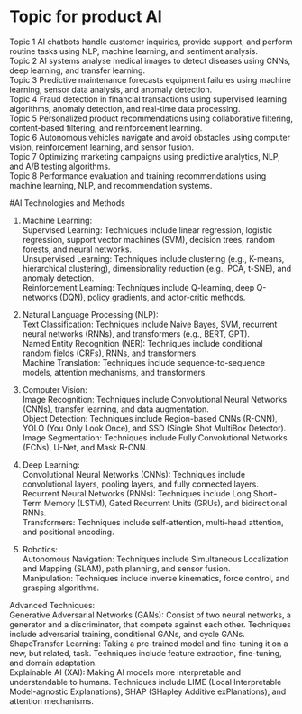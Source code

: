 # Topic for product AI
Topic 1	AI chatbots handle customer inquiries, provide support, and perform routine tasks using NLP, machine learning, and sentiment analysis. 													
Topic 2	AI systems analyse medical images to detect diseases using CNNs, deep learning, and transfer learning. 													
Topic 3	Predictive maintenance forecasts equipment failures using machine learning, sensor data analysis, and anomaly detection. 													
Topic 4	Fraud detection in financial transactions using supervised learning algorithms, anomaly detection, and real-time data processing. 													
Topic 5	Personalized product recommendations using collaborative filtering, content-based filtering, and reinforcement learning. 													
Topic 6	Autonomous vehicles navigate and avoid obstacles using computer vision, reinforcement learning, and sensor fusion. 													
Topic 7	Optimizing marketing campaigns using predictive analytics, NLP, and A/B testing algorithms. 													
Topic 8	Performance evaluation and training recommendations using machine learning, NLP, and recommendation systems. 	

#AI Technologies and Methods 																							
1. Machine Learning:  																							
Supervised Learning: Techniques include linear regression, logistic regression, support vector machines (SVM), decision trees, random forests, and neural networks. 																							
Unsupervised Learning: Techniques include clustering (e.g., K-means, hierarchical clustering), dimensionality reduction (e.g., PCA, t-SNE), and anomaly detection. 																							
Reinforcement Learning: Techniques include Q-learning, deep Q-networks (DQN), policy gradients, and actor-critic methods. 																							
																							
2. Natural Language Processing (NLP): 																							
Text Classification: Techniques include Naive Bayes, SVM, recurrent neural networks (RNNs), and transformers (e.g., BERT, GPT). 																							
Named Entity Recognition (NER): Techniques include conditional random fields (CRFs), RNNs, and transformers. 																							
Machine Translation: Techniques include sequence-to-sequence models, attention mechanisms, and transformers. 																							
																							
3. Computer Vision: 																							
Image Recognition: Techniques include Convolutional Neural Networks (CNNs), transfer learning, and data augmentation. 																							
Object Detection: Techniques include Region-based CNNs (R-CNN), YOLO (You Only Look Once), and SSD (Single Shot MultiBox Detector). 																							
Image Segmentation: Techniques include Fully Convolutional Networks (FCNs), U-Net, and Mask R-CNN. 																							
																							
4. Deep Learning: 																							
Convolutional Neural Networks (CNNs): Techniques include convolutional layers, pooling layers, and fully connected layers. 																							
Recurrent Neural Networks (RNNs): Techniques include Long Short-Term Memory (LSTM), Gated Recurrent Units (GRUs), and bidirectional RNNs. 																							
Transformers: Techniques include self-attention, multi-head attention, and positional encoding. 																							
																							
5. Robotics: 																							
Autonomous Navigation: Techniques include Simultaneous Localization and Mapping (SLAM), path planning, and sensor fusion. 																							
Manipulation: Techniques include inverse kinematics, force control, and grasping algorithms. 																							
																							
Advanced Techniques: 																							
Generative Adversarial Networks (GANs): Consist of two neural networks, a generator and a discriminator, that compete against each other. Techniques include adversarial training, conditional GANs, and cycle GANs. 																							
ShapeTransfer Learning: Taking a pre-trained model and fine-tuning it on a new, but related, task. Techniques include feature extraction, fine-tuning, and domain adaptation. 																							
Explainable AI (XAI): Making AI models more interpretable and understandable to humans. Techniques include LIME (Local Interpretable Model-agnostic Explanations), SHAP (SHapley Additive exPlanations), and attention mechanisms. 																							
